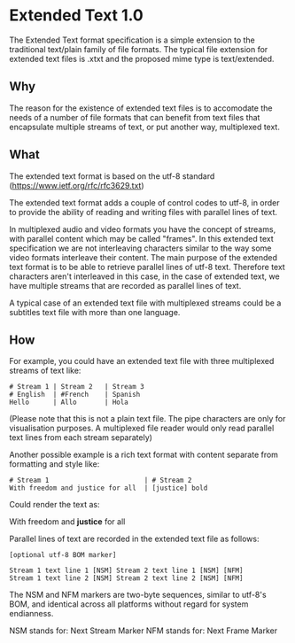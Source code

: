 # Extended Text 1.0

The Extended Text format specification is a simple extension to
the traditional text/plain family of file formats.
The typical file extension for extended text files is .xtxt
and the proposed mime type is text/extended.

## Why
The reason for the existence of extended text files is to 
accomodate the needs of a number of file formats that can
benefit from text files that encapsulate multiple streams
of text, or put another way, multiplexed text.

## What
The extended text format is based on the utf-8 standard
(https://www.ietf.org/rfc/rfc3629.txt)

The extended text format adds a couple of control codes
to utf-8, in order to provide the ability of reading and writing 
files with parallel lines of text. 

In multiplexed audio and video formats you have the concept
of streams, with parallel content which may be called "frames".
In this extended text specification we are not interleaving
characters similar to the way some video formats interleave
their content. The main purpose of the extended text format
is to be able to retrieve parallel lines of utf-8 text.
Therefore text characters aren't interleaved in this case,
in the case of extended text, we have multiple streams
that are recorded as parallel lines of text.

A typical case of an extended text file with multiplexed
streams could be a subtitles text file with more than
one language.  

## How
For example, you could have an extended
text file with three multiplexed streams of text like:

```
# Stream 1 | Stream 2   | Stream 3
# English  | #French    | Spanish
Hello      | Allo       | Hola
```
(Please note that this is not a plain text file.
The pipe characters are only for visualisation purposes.
A multiplexed file reader would only read parallel text lines 
from each stream separately)

Another possible example is a rich text format with content 
separate from formatting and style like:
```
# Stream 1                        | # Stream 2
With freedom and justice for all  | [justice] bold
```
Could render the text as:

With freedom and **justice** for all

Parallel lines of text are recorded in the extended text file
as follows:
```
[optional utf-8 BOM marker]

Stream 1 text line 1 [NSM] Stream 2 text line 1 [NSM] [NFM] 
Stream 1 text line 2 [NSM] Stream 2 text line 2 [NSM] [NFM]
```
The NSM and NFM markers are two-byte sequences, similar to 
utf-8's BOM, and identical across all platforms without 
regard for system endianness.

NSM stands for:  Next Stream Marker
NFM stands for:  Next Frame Marker



